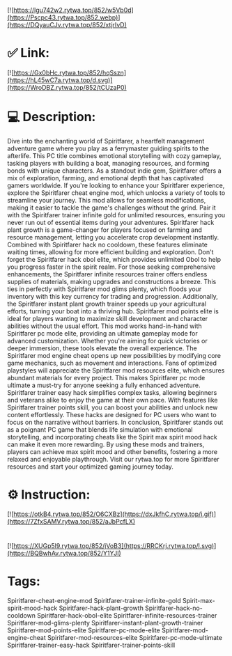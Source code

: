 [![https://lgu742w2.rytwa.top/852/w5Vb0d](https://Pscpc43.rytwa.top/852.webp)](https://DQyauCJv.rytwa.top/852/xtjrIvD)
# ✅ Link:
[![https://Gx0bHc.rytwa.top/852/hqSszn](https://hL45wC7a.rytwa.top/d.svg)](https://WroDBZ.rytwa.top/852/tCUzaP0)
# 💻 Description:
Dive into the enchanting world of Spiritfarer, a heartfelt management adventure game where you play as a ferrymaster guiding spirits to the afterlife. This PC title combines emotional storytelling with cozy gameplay, tasking players with building a boat, managing resources, and forming bonds with unique characters. As a standout indie gem, Spiritfarer offers a mix of exploration, farming, and emotional depth that has captivated gamers worldwide.
If you're looking to enhance your Spiritfarer experience, explore the Spiritfarer cheat engine mod, which unlocks a variety of tools to streamline your journey. This mod allows for seamless modifications, making it easier to tackle the game's challenges without the grind. Pair it with the Spiritfarer trainer infinite gold for unlimited resources, ensuring you never run out of essential items during your adventures.
Spiritfarer hack plant growth is a game-changer for players focused on farming and resource management, letting you accelerate crop development instantly. Combined with Spiritfarer hack no cooldown, these features eliminate waiting times, allowing for more efficient building and exploration. Don't forget the Spiritfarer hack obol elite, which provides unlimited Obol to help you progress faster in the spirit realm.
For those seeking comprehensive enhancements, the Spiritfarer infinite resources trainer offers endless supplies of materials, making upgrades and constructions a breeze. This ties in perfectly with Spiritfarer mod glims plenty, which floods your inventory with this key currency for trading and progression. Additionally, the Spiritfarer instant plant growth trainer speeds up your agricultural efforts, turning your boat into a thriving hub.
Spiritfarer mod points elite is ideal for players wanting to maximize skill development and character abilities without the usual effort. This mod works hand-in-hand with Spiritfarer pc mode elite, providing an ultimate gameplay mode for advanced customization. Whether you're aiming for quick victories or deeper immersion, these tools elevate the overall experience.
The Spiritfarer mod engine cheat opens up new possibilities by modifying core game mechanics, such as movement and interactions. Fans of optimized playstyles will appreciate the Spiritfarer mod resources elite, which ensures abundant materials for every project. This makes Spiritfarer pc mode ultimate a must-try for anyone seeking a fully enhanced adventure.
Spiritfarer trainer easy hack simplifies complex tasks, allowing beginners and veterans alike to enjoy the game at their own pace. With features like Spiritfarer trainer points skill, you can boost your abilities and unlock new content effortlessly. These hacks are designed for PC users who want to focus on the narrative without barriers.
In conclusion, Spiritfarer stands out as a poignant PC game that blends life simulation with emotional storytelling, and incorporating cheats like the Spirit max spirit mood hack can make it even more rewarding. By using these mods and trainers, players can achieve max spirit mood and other benefits, fostering a more relaxed and enjoyable playthrough. Visit our rytwa.top for more Spiritfarer resources and start your optimized gaming journey today.

# ⚙️ Instruction:
[![https://otkB4.rytwa.top/852/O6CXBz](https://dxJkfhC.rytwa.top/i.gif)](https://7ZfxSAMV.rytwa.top/852/aJbPcfLX)
#
[![https://XUGp5l9.rytwa.top/852/jVoB3](https://RRCKrj.rytwa.top/l.svg)](https://BQBwhAv.rytwa.top/852/Y1YJI)
# Tags:
Spiritfarer-cheat-engine-mod Spiritfarer-trainer-infinite-gold Spirit-max-spirit-mood-hack Spiritfarer-hack-plant-growth Spiritfarer-hack-no-cooldown Spiritfarer-hack-obol-elite Spiritfarer-infinite-resources-trainer Spiritfarer-mod-glims-plenty Spiritfarer-instant-plant-growth-trainer Spiritfarer-mod-points-elite Spiritfarer-pc-mode-elite Spiritfarer-mod-engine-cheat Spiritfarer-mod-resources-elite Spiritfarer-pc-mode-ultimate Spiritfarer-trainer-easy-hack Spiritfarer-trainer-points-skill





